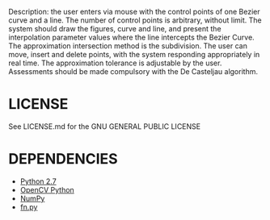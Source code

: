Description: the user enters via mouse with the control points of one Bezier curve and a line. 
The number of control points is arbitrary, without limit. 
The system should draw the figures, curve and line, and present the interpolation parameter values 
where the line intercepts the Bezier Curve.
The approximation intersection method is the subdivision. 
The user can move, insert and delete points, with the system responding appropriately in real time. 
The approximation tolerance is adjustable by the user. Assessments should be made compulsory with the De Casteljau algorithm.

LICENSE
=======

See LICENSE.md for the GNU GENERAL PUBLIC LICENSE

DEPENDENCIES
============

* [Python 2.7](https://www.python.org/download/releases/2.7)
* [OpenCV Python](docs.opencv.org)
* [NumPy](http://www.numpy.org/)
* [fn.py](https://github.com/kachayev/fn.py)
